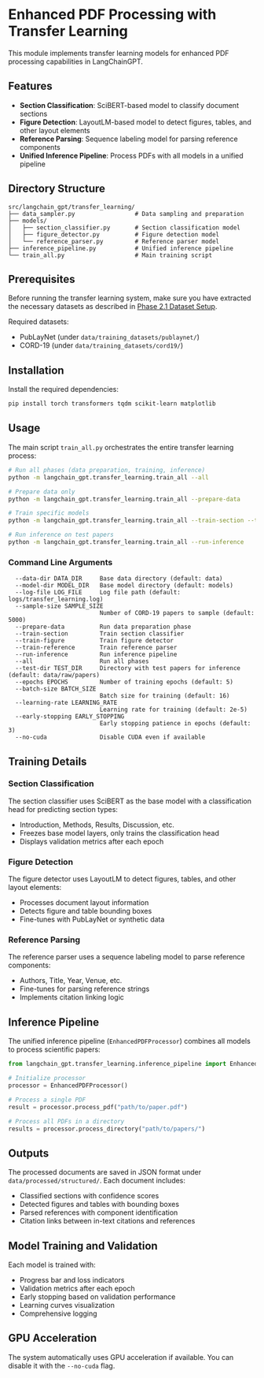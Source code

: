 # Enhanced PDF Processing with Transfer Learning

This module implements transfer learning models for enhanced PDF processing capabilities in LangChainGPT.

## Features

- **Section Classification**: SciBERT-based model to classify document sections
- **Figure Detection**: LayoutLM-based model to detect figures, tables, and other layout elements
- **Reference Parsing**: Sequence labeling model for parsing reference components
- **Unified Inference Pipeline**: Process PDFs with all models in a unified pipeline

## Directory Structure

```
src/langchain_gpt/transfer_learning/
├── data_sampler.py                 # Data sampling and preparation
├── models/
│   ├── section_classifier.py       # Section classification model
│   ├── figure_detector.py          # Figure detection model
│   └── reference_parser.py         # Reference parser model
├── inference_pipeline.py           # Unified inference pipeline
└── train_all.py                    # Main training script
```

## Prerequisites

Before running the transfer learning system, make sure you have extracted the necessary datasets as described in [Phase 2.1 Dataset Setup](../../docs/phase_2.1_setup.md).

Required datasets:
- PubLayNet (under `data/training_datasets/publaynet/`)
- CORD-19 (under `data/training_datasets/cord19/`)

## Installation

Install the required dependencies:

```bash
pip install torch transformers tqdm scikit-learn matplotlib
```

## Usage

The main script `train_all.py` orchestrates the entire transfer learning process:

```bash
# Run all phases (data preparation, training, inference)
python -m langchain_gpt.transfer_learning.train_all --all

# Prepare data only
python -m langchain_gpt.transfer_learning.train_all --prepare-data

# Train specific models
python -m langchain_gpt.transfer_learning.train_all --train-section --train-figure --train-reference

# Run inference on test papers
python -m langchain_gpt.transfer_learning.train_all --run-inference
```

### Command Line Arguments

```
  --data-dir DATA_DIR     Base data directory (default: data)
  --model-dir MODEL_DIR   Base model directory (default: models)
  --log-file LOG_FILE     Log file path (default: logs/transfer_learning.log)
  --sample-size SAMPLE_SIZE
                          Number of CORD-19 papers to sample (default: 5000)
  --prepare-data          Run data preparation phase
  --train-section         Train section classifier
  --train-figure          Train figure detector
  --train-reference       Train reference parser
  --run-inference         Run inference pipeline
  --all                   Run all phases
  --test-dir TEST_DIR     Directory with test papers for inference (default: data/raw/papers)
  --epochs EPOCHS         Number of training epochs (default: 5)
  --batch-size BATCH_SIZE
                          Batch size for training (default: 16)
  --learning-rate LEARNING_RATE
                          Learning rate for training (default: 2e-5)
  --early-stopping EARLY_STOPPING
                          Early stopping patience in epochs (default: 3)
  --no-cuda               Disable CUDA even if available
```

## Training Details

### Section Classification

The section classifier uses SciBERT as the base model with a classification head for predicting section types:
- Introduction, Methods, Results, Discussion, etc.
- Freezes base model layers, only trains the classification head
- Displays validation metrics after each epoch

### Figure Detection

The figure detector uses LayoutLM to detect figures, tables, and other layout elements:
- Processes document layout information
- Detects figure and table bounding boxes
- Fine-tunes with PubLayNet or synthetic data

### Reference Parsing

The reference parser uses a sequence labeling model to parse reference components:
- Authors, Title, Year, Venue, etc.
- Fine-tunes for parsing reference strings
- Implements citation linking logic

## Inference Pipeline

The unified inference pipeline (`EnhancedPDFProcessor`) combines all models to process scientific papers:

```python
from langchain_gpt.transfer_learning.inference_pipeline import EnhancedPDFProcessor

# Initialize processor
processor = EnhancedPDFProcessor()

# Process a single PDF
result = processor.process_pdf("path/to/paper.pdf")

# Process all PDFs in a directory
results = processor.process_directory("path/to/papers/")
```

## Outputs

The processed documents are saved in JSON format under `data/processed/structured/`. Each document includes:
- Classified sections with confidence scores
- Detected figures and tables with bounding boxes
- Parsed references with component identification
- Citation links between in-text citations and references

## Model Training and Validation

Each model is trained with:
- Progress bar and loss indicators
- Validation metrics after each epoch
- Early stopping based on validation performance
- Learning curves visualization
- Comprehensive logging

## GPU Acceleration

The system automatically uses GPU acceleration if available. You can disable it with the `--no-cuda` flag. 